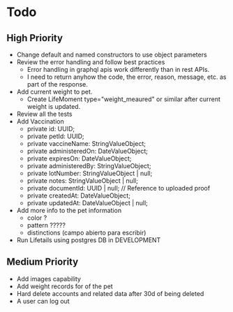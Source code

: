 
# Todo

## High Priority

- Change default and named constructors to use object parameters
- Review the error handling and follow best practices
  - Error handling in graphql apis work differently than in rest APIs.
  - I need to return anyhow the code, the error, reason, message, etc. as part of the response.
- Add current weight to pet.
  - Create LifeMoment type="weight_meaured" or similar after current weight is updated.
- Review all the tests
- Add Vaccination
  - private id: UUID;
  - private petId: UUID;
  - private vaccineName: StringValueObject;
  - private administeredOn: DateValueObject;
  - private expiresOn: DateValueObject;
  - private administeredBy: StringValueObject;
  - private lotNumber: StringValueObject | null;
  - private notes: StringValueObject | null;
  - private documentId: UUID | null; // Reference to uploaded proof
  - private createdAt: DateValueObject;
  - private updatedAt: DateValueObject | null;
- Add more info to the pet information
  - color ?
  - pattern ?????
  - distinctions (campo abierto para escribir)
- Run Lifetails using postgres DB in DEVELOPMENT

## Medium Priority

- Add images capability
- Add weight records for of the pet
- Hard delete accounts and related data after 30d of being deleted
- A user can log out
